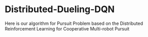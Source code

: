 # Distributed-Dueling-DQN
Here is our algorithm for Pursuit Problem based on the Distributed Reinforcement Learning for Cooperative Multi-robot Pursuit
